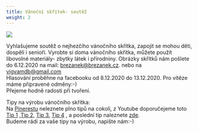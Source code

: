 ```yaml
---
title: Vánoční skřítek- soutěž
weight: 2
---
```

![](/images/uploads/skritek_small.jpg)

Vyhlašujeme soutěž o nejhezčího vánočního skřítka, zapojit se mohou děti, dospělí i senioři. Vyrobte si doma vánočního skřítka, můžete použít libovolné materiály- zbytky látek i přírodniny. Obrázky skřítků nám pošlete do 6.12.2020 na mail: brezanek@brezanek.cz. nebo na vigvamdb@gmail.com\
Hlasování proběhne na facebooku od 8.12.2020 do 13.12.2020. Pro vítěze máme připravené odměny:-)\
Přejeme hodně radosti při tvoření.

Tipy na výrobu vánočního skřítka:\
Na [Pinerestu](https://cz.pinterest.com/) neleznete plno tipů na cokoli, z Youtube doporučejeme toto [Tip 1](https://www.youtube.com/watch?v=2r4AqlwhGus) ,[Tip 2,](https://www.youtube.com/watch?v=XLm7coWE0OU&t=74s) [Tip 3,](https://www.youtube.com/watch?v=U2BTSxsbiaM) [Tip 4](https://www.youtube.com/watch?v=5-Fv2IwRZiI) , a poslední tip naleznete [zde](https://primadoma.tv/video-145211-vychytany-vanocni-skritek-z-polinka).\
Budeme rádi za vaše tipy na výrobu, napište nám:-)